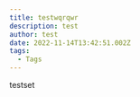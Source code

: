 ```yaml
---
title: testwqrqwr
description: test
author: test
date: 2022-11-14T13:42:51.002Z
tags:
  - Tags
---
```

t﻿estset